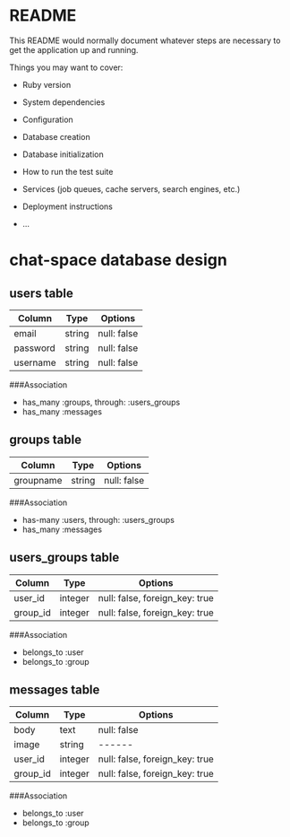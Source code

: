 # README

This README would normally document whatever steps are necessary to get the
application up and running.

Things you may want to cover:

* Ruby version

* System dependencies

* Configuration

* Database creation

* Database initialization

* How to run the test suite

* Services (job queues, cache servers, search engines, etc.)

* Deployment instructions

* ...

# chat-space database design
## users table
|Column|Type|Options|
|------|----|-------|
|email|string|null: false|
|password|string|null: false|
|username|string|null: false|

###Association
- has_many :groups,  through:  :users_groups
- has_many :messages


## groups table
|Column|Type|Options|
|------|----|-------|
|groupname|string|null: false|

###Association
- has-many :users,  through:  :users_groups
- has_many :messages


## users_groups table
|Column|Type|Options|
|------|----|-------|
|user_id|integer|null: false, foreign_key: true|
|group_id|integer|null: false, foreign_key: true|

###Association
- belongs_to :user
- belongs_to :group


## messages table
|Column|Type|Options|
|------|----|-------|
|body|text|null: false|
|image|string|------|
|user_id|integer|null: false, foreign_key:  true|
|group_id|integer|null: false, foreign_key:  true|

###Association
- belongs_to :user
- belongs_to :group
